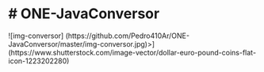 <h1>  # ONE-JavaConversor </h1>
![img-conversor] (https://github.com/Pedro410Ar/ONE-JavaConversor/master/img-conversor.jpg)>](https://www.shutterstock.com/image-vector/dollar-euro-pound-coins-flat-icon-1223202280)


